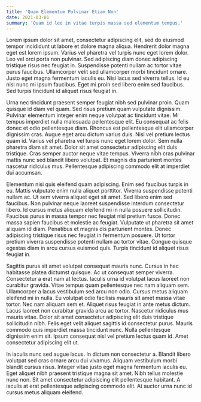 ```yaml
---
title: 'Quam Elementum Pulvinar Etiam Non'
date: 2021-03-01
summary: 'Quam id leo in vitae turpis massa sed elementum tempus.'
---
```


Lorem ipsum dolor sit amet, consectetur adipiscing elit, sed do eiusmod tempor incididunt ut labore et dolore magna aliqua. Hendrerit dolor magna eget est lorem ipsum. Varius vel pharetra vel turpis nunc eget lorem dolor. Leo vel orci porta non pulvinar. Sed adipiscing diam donec adipiscing tristique risus nec feugiat in. Suspendisse potenti nullam ac tortor vitae purus faucibus. Ullamcorper velit sed ullamcorper morbi tincidunt ornare. Justo eget magna fermentum iaculis eu. Nisi lacus sed viverra tellus. Id eu nisl nunc mi ipsum faucibus. Eget mi proin sed libero enim sed faucibus. Sed turpis tincidunt id aliquet risus feugiat in.

Urna nec tincidunt praesent semper feugiat nibh sed pulvinar proin. Quam quisque id diam vel quam. Sed risus pretium quam vulputate dignissim. Pulvinar elementum integer enim neque volutpat ac tincidunt vitae. Mi tempus imperdiet nulla malesuada pellentesque elit. Eu consequat ac felis donec et odio pellentesque diam. Rhoncus est pellentesque elit ullamcorper dignissim cras. Augue eget arcu dictum varius duis. Nisl vel pretium lectus quam id. Varius vel pharetra vel turpis nunc eget lorem dolor. Sem nulla pharetra diam sit amet. Dolor sit amet consectetur adipiscing elit duis tristique. Cras semper auctor neque vitae tempus. Viverra nibh cras pulvinar mattis nunc sed blandit libero volutpat. Et magnis dis parturient montes nascetur ridiculus mus. Pellentesque adipiscing commodo elit at imperdiet dui accumsan.

Elementum nisi quis eleifend quam adipiscing. Enim sed faucibus turpis in eu. Mattis vulputate enim nulla aliquet porttitor. Viverra suspendisse potenti nullam ac. Ut sem viverra aliquet eget sit amet. Sed libero enim sed faucibus. Non pulvinar neque laoreet suspendisse interdum consectetur libero. Id cursus metus aliquam eleifend mi in nulla posuere sollicitudin. Faucibus purus in massa tempor nec feugiat nisl pretium fusce. Donec massa sapien faucibus et molestie ac feugiat. Vulputate ut pharetra sit amet aliquam id diam. Penatibus et magnis dis parturient montes. Donec adipiscing tristique risus nec feugiat in fermentum posuere. Ut tortor pretium viverra suspendisse potenti nullam ac tortor vitae. Congue quisque egestas diam in arcu cursus euismod quis. Turpis tincidunt id aliquet risus feugiat in.

Sagittis purus sit amet volutpat consequat mauris nunc. Cursus in hac habitasse platea dictumst quisque. Ac ut consequat semper viverra. Consectetur a erat nam at lectus. Iaculis urna id volutpat lacus laoreet non curabitur gravida. Vitae tempus quam pellentesque nec nam aliquam sem. Ullamcorper a lacus vestibulum sed arcu non odio. Cursus metus aliquam eleifend mi in nulla. Eu volutpat odio facilisis mauris sit amet massa vitae tortor. Nec nam aliquam sem et. Aliquet risus feugiat in ante metus dictum. Lacus laoreet non curabitur gravida arcu ac tortor. Nascetur ridiculus mus mauris vitae. Dolor sit amet consectetur adipiscing elit duis tristique sollicitudin nibh. Felis eget velit aliquet sagittis id consectetur purus. Mauris commodo quis imperdiet massa tincidunt nunc. Nulla pellentesque dignissim enim sit. Ipsum consequat nisl vel pretium lectus quam id. Amet consectetur adipiscing elit ut.

In iaculis nunc sed augue lacus. In dictum non consectetur a. Blandit libero volutpat sed cras ornare arcu dui vivamus. Aliquam vestibulum morbi blandit cursus risus. Integer vitae justo eget magna fermentum iaculis eu. Eget aliquet nibh praesent tristique magna sit amet. Nibh tellus molestie nunc non. Sit amet consectetur adipiscing elit pellentesque habitant. A iaculis at erat pellentesque adipiscing commodo elit. At auctor urna nunc id cursus metus aliquam eleifend.
